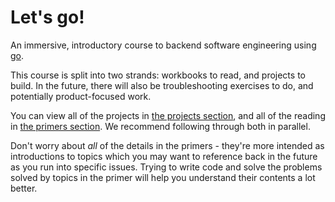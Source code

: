 <!--forhugo
+++
title="Immersive Engineering Programme"
+++
forhugo-->

# Let's go!

An immersive, introductory course to backend software engineering using [go](https://go.dev).

This course is split into two strands: workbooks to read, and projects to build. In the future, there will also be troubleshooting exercises to do, and potentially product-focused work.

You can view all of the projects in [the projects section](./projects), and all of the reading in [the primers section](./primers). We recommend following through both in parallel.

Don't worry about _all_ of the details in the primers - they're more intended as introductions to topics which you may want to reference back in the future as you run into specific issues. Trying to write code and solve the problems solved by topics in the primer will help you understand their contents a lot better.
